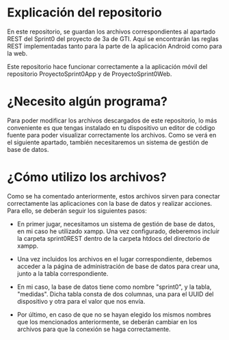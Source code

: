 # Explicación del repositorio
En este repositorio, se guardan los archivos correspondientes al apartado REST del Sprint0 del proyecto de 3a de GTI. Aquí se encontrarán las reglas REST implementadas tanto para la parte de la aplicación Android como para la web.

Este repositorio hace funcionar correctamente a la aplicación móvil del repositorio ProyectoSprint0App y de ProyectoSprint0Web.

# ¿Necesito algún programa?
Para poder modificar los archivos descargados de este repositorio, lo más conveniente es que tengas instalado en tu dispositivo un editor de código fuente para poder visualizar correctamente los archivos. Como se verá en el siguiente apartado, también necesitaremos un sistema de gestión de base de datos.

# ¿Cómo utilizo los archivos?
Como se ha comentado anteriormente, estos archivos sirven para conectar correctamente las aplicaciones con la base de datos y realizar acciones. Para ello, se deberán seguir los siguientes pasos:

* En primer jugar, necesitamos un sistema de gestión de base de datos, en mi caso he utilizado xampp. Una vez configurado, deberemos incluir la carpeta sprint0REST dentro de la carpeta htdocs del directorio de xampp.

* Una vez incluidos los archivos en el lugar correspondiente, debemos acceder a la página de administración de base de datos para crear una, junto a la tabla correspondiente.

* En mi caso, la base de datos tiene como nombre "sprint0", y la tabla, "medidas". Dicha tabla consta de dos columnas, una para el UUID del dispositivo y otra para el valor que nos envía.

* Por último, en caso de que no se hayan elegido los mismos nombres que los mencionados anteriormente, se deberán cambiar en los archivos para que la conexión se haga correctamente.

